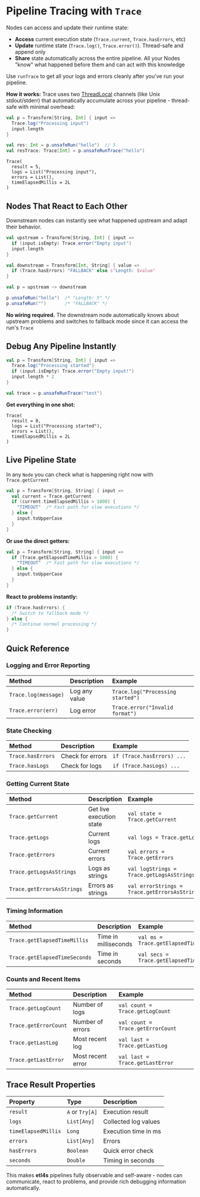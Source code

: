 # Pipeline Tracing with `Trace`

Nodes can access and update their runtime state:

- **Access** current execution state (`Trace.current`, `Trace.hasErrors`, etc)
- **Update** runtime state (`Trace.log()`, `Trace.error()`). Thread-safe and append only
- **Share** state automatically across the entire pipeline. All your Nodes "know" what happened before them and can act with this knowledge

Use `runTrace` to get all your logs and errors cleanly after you've run your pipeline.

**How it works:** Trace uses two [ThreadLocal](https://docs.oracle.com/javase/8/docs/api/java/lang/ThreadLocal.html) channels (like Unix stdout/stderr) that automatically accumulate across your pipeline - thread-safe with minimal overhead:

```scala
val p = Transform[String, Int] { input =>
  Trace.log("Processing input")
  input.length
}

val res: Int = p.unsafeRun("hello")  // 5
val resTrace: Trace[Int] = p.unsafeRunTrace("hello")
```

```
Trace(
  result = 5,
  logs = List("Processing input"),
  errors = List(),
  timeElapsedMillis = 2L
)
```

## Nodes That React to Each Other

Downstream nodes can instantly see what happened upstream and adapt their behavior.

```scala
val upstream = Transform[String, Int] { input =>
  if (input.isEmpty) Trace.error("Empty input")
  input.length
}

val downstream = Transform[Int, String] { value =>
  if (Trace.hasErrors) "FALLBACK" else s"Length: $value"  
}

val p = upstream ~> downstream

p.unsafeRun("hello")  /* "Length: 5" */
p.unsafeRun("")       /* "FALLBACK" */
```

**No wiring required.** The downstream node automatically knows about upstream problems and switches to fallback mode since it can access the run's `Trace`

## Debug Any Pipeline Instantly

```scala
val p = Transform[String, Int] { input =>
  Trace.log("Processing started")
  if (input.isEmpty) Trace.error("Empty input!")
  input.length * 2
}

val trace = p.unsafeRunTrace("test")
```

**Get everything in one shot:**
```
Trace(
  result = 8,
  logs = List("Processing started"),
  errors = List(),
  timeElapsedMillis = 2L
)
```

## Live Pipeline State

In any `Node` you can check what is happening right now with `Trace.getCurrent`

```scala
val p = Transform[String, String] { input =>
  val current = Trace.getCurrent
  if (current.timeElapsedMillis > 1000) {
    "TIMEOUT"  /* Fast path for slow executions */
  } else {
    input.toUpperCase
  }
}
```

**Or use the direct getters:**
```scala
val p = Transform[String, String] { input =>
  if (Trace.getElapsedTimeMillis > 1000) {
    "TIMEOUT"  /* Fast path for slow executions */
  } else {
    input.toUpperCase
  }
}
```

**React to problems instantly:**
```scala
if (Trace.hasErrors) {
  /* Switch to fallback mode */
} else {
  /* Continue normal processing */
}
```

## Quick Reference

### Logging and Error Reporting
| Method | Description | Example |
|:-------|:------------|:--------|
| `Trace.log(message)` | Log any value | `Trace.log("Processing started")` |
| `Trace.error(err)` | Log error | `Trace.error("Invalid format")` |

### State Checking
| Method | Description | Example |
|:-------|:------------|:--------|
| `Trace.hasErrors` | Check for errors | `if (Trace.hasErrors) ...` |
| `Trace.hasLogs` | Check for logs | `if (Trace.hasLogs) ...` |

### Getting Current State
| Method | Description | Example |
|:-------|:------------|:--------|
| `Trace.getCurrent` | Get live execution state | `val state = Trace.getCurrent` |
| `Trace.getLogs` | Current logs | `val logs = Trace.getLogs` |
| `Trace.getErrors` | Current errors | `val errors = Trace.getErrors` |
| `Trace.getLogsAsStrings` | Logs as strings | `val logStrings = Trace.getLogsAsStrings` |
| `Trace.getErrorsAsStrings` | Errors as strings | `val errorStrings = Trace.getErrorsAsStrings` |

### Timing Information
| Method | Description | Example |
|:-------|:------------|:--------|
| `Trace.getElapsedTimeMillis` | Time in milliseconds | `val ms = Trace.getElapsedTimeMillis` |
| `Trace.getElapsedTimeSeconds` | Time in seconds | `val secs = Trace.getElapsedTimeSeconds` |

### Counts and Recent Items
| Method | Description | Example |
|:-------|:------------|:--------|
| `Trace.getLogCount` | Number of logs | `val count = Trace.getLogCount` |
| `Trace.getErrorCount` | Number of errors | `val count = Trace.getErrorCount` |
| `Trace.getLastLog` | Most recent log | `val last = Trace.getLastLog` |
| `Trace.getLastError` | Most recent error | `val last = Trace.getLastError` |

## Trace Result Properties

| Property | Type | Description |
|:---------|:-----|:------------|
| `result` | `A` or `Try[A]` | Execution result |
| `logs` | `List[Any]` | Collected log values |
| `timeElapsedMillis` | `Long` | Execution time in ms |
| `errors` | `List[Any]` | Errors |
| `hasErrors` | `Boolean` | Quick error check |
| `seconds` | `Double` | Timing in seconds |

This makes **etl4s** pipelines fully observable and self-aware - nodes can communicate, react to problems, and provide rich debugging information automatically.
